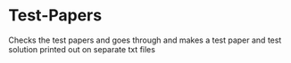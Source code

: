 # Test-Papers
Checks the test papers and goes through and makes a test paper and test solution printed out on separate txt files
